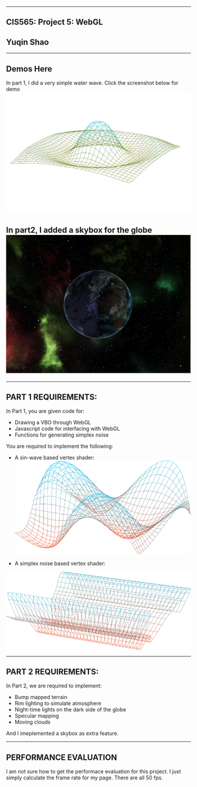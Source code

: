 -------------------------------------------------------------------------------
CIS565: Project 5: WebGL
-------------------------------------------------------------------------------

Yuqin Shao
-------------------------------------------------------------------------------

-------------------------------------------------------------------------------
Demos Here
-------------------------------------------------------------------------------
In part 1, I did a very simple water wave. 
Click the screenshot below for demo
[![screen](images/custom.JPG)](http://yuqinshao.github.io/Project5-WebGL/part1/index_custom.html)

In part2, I added a skybox for the globe
[![screen](images/skybox.JPG)](http://yuqinshao.github.io/Project5-WebGL/part2/index.html)
-------------------------------------------------------------------------------

-------------------------------------------------------------------------------
PART 1 REQUIREMENTS:
-------------------------------------------------------------------------------
In Part 1, you are given code for:

* Drawing a VBO through WebGL
* Javascript code for interfacing with WebGL
* Functions for generating simplex noise

You are required to implement the following:

* A sin-wave based vertex shader:
[![screen](resources/sinWaveGrid.png)](http://yuqinshao.github.io/Project5-WebGL/part1/vert_wave.html)

* A simplex noise based vertex shader:

[![screen](resources/oceanWave.png)](http://yuqinshao.github.io/Project5-WebGL/part1/index_simplex.html)

-------------------------------------------------------------------------------
PART 2 REQUIREMENTS:
-------------------------------------------------------------------------------
In Part 2, we are required to implement:

* Bump mapped terrain
* Rim lighting to simulate atmosphere
* Night-time lights on the dark side of the globe
* Specular mapping
* Moving clouds

And I imeplemented a skybox as extra feature.


-------------------------------------------------------------------------------
PERFORMANCE EVALUATION
-------------------------------------------------------------------------------
I am not sure how to get the performace evaluation for this project. I just simply calculate the frame rate for my
page. There are all 50 fps. 

